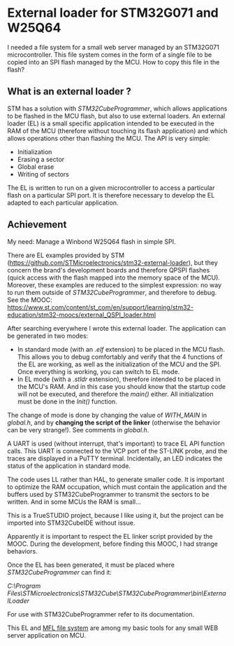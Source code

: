 # External loader for STM32G071 and W25Q64
I needed a file system for a small web server managed by an STM32G071 microcontroller. This file system comes in the form of a single file to be copied into an SPI flash managed by the MCU.
How to copy this file in the flash?

## What is an external loader ?
STM has a solution with _STM32CubeProgrammer_, which allows applications to be flashed in the MCU flash, but also to use external loaders.
An external loader (EL) is a small specific application intended to be executed in the RAM of the MCU (therefore without touching its flash application) and which allows operations other than flashing the MCU. The API is very simple:
- Initialization
- Erasing a sector
- Global erase
- Writing of sectors

The EL is written to run on a given microcontroller to access a particular flash on a particular SPI port. It is therefore necessary to develop the EL adapted to each particular application.

## Achievement
My need: Manage a Winbond W25Q64 flash in simple SPI.

There are EL examples provided by STM (https://github.com/STMicroelectronics/stm32-external-loader), but they concern the brand's development boards and therefore QPSPI flashes (quick access with the flash mapped into the memory space of the MCU). Moreover, these examples are reduced to the simplest expression: no way to run them outside of _STM32CubeProgrammer_, and therefore to debug.
See the MOOC: https://www.st.com/content/st_com/en/support/learning/stm32-education/stm32-moocs/external_QSPI_loader.html

After searching everywhere I wrote this external loader.
The application can be generated in two modes:
- In standard mode (with an _.elf_ extension) to be placed in the MCU flash. This allows you to debug comfortably and verify that the 4 functions of the EL are working, as well as the initialization of the MCU and the SPI. Once everything is working, you can switch to EL mode.
- In EL mode (with a _.stldr_ extension), therefore intended to be placed in the MCU's RAM. And in this case you should know that the startup code will not be executed, and therefore the _main()_ either. All initialization must be done in the _Init()_ function.

The change of mode is done by changing the value of _WITH_MAIN_ in _global.h_, and by **changing the script of the linker** (otherwise the behavior can be very strange!). See comments in _global.h_.

A UART is used (without interrupt, that's important) to trace EL API function calls. This UART is connected to the VCP port of the ST-LINK probe, and the traces are displayed in a PuTTY terminal.
Incidentally, an LED indicates the status of the application in standard mode.

The code uses LL rather than HAL, to generate smaller code. It is important to optimize the RAM occupation, which must contain the application and the buffers used by STM32CubeProgrammer to transmit the sectors to be written. And in some MCUs the RAM is small…

This is a TrueSTUDIO project, because I like using it, but the project can be imported into STM32CubeIDE without issue.

Apparently it is important to respect the EL linker script provided by the MOOC. During the development, before finding this MOOC, I had strange behaviors.

Once the EL has been generated, it must be placed where _STM32CubeProgrammer_ can find it:

_C:\Program Files\STMicroelectronics\STM32Cube\STM32CubeProgrammer\bin\ExternalLoader_

For use with STM32CubeProgrammer refer to its documentation.


This EL and [MFL file system](https://adastra-soft.com/a-minimalist-file-system/) are among my basic tools for any small WEB server application on MCU.
